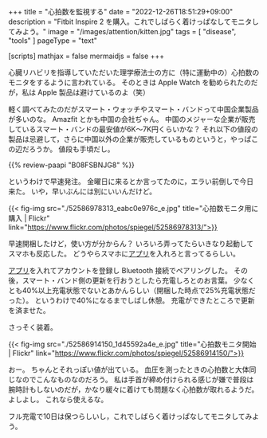 +++
title = "心拍数を監視する"
date =  "2022-12-26T18:51:29+09:00"
description = "Fitbit Inspire 2 を購入。これでしばらく着けっぱなしてモニタしてみよう。"
image = "/images/attention/kitten.jpg"
tags = [ "disease", "tools" ]
pageType = "text"

[scripts]
  mathjax = false
  mermaidjs = false
+++

心臓リハビリを指導していただいた理学療法士の方に（特に運動中の）心拍数のモニタをするように言われている。
そのときは Apple Watch を勧められたのだが，私は Apple 製品は避けているのよ（笑）

軽く調べてみたのだがスマート・ウォッチやスマート・バンドって中国企業製品が多いのな。
Amazfit とかも中国の会社ぢゃん。
中国のメジャーな企業が販売しているスマート・バンドの最安値が6K〜7K円くらいかな？ それ以下の値段の製品は忌避して，さらに中国以外の企業が販売しているものというと，やっぱこの辺だろうか。
値段も手頃だし。

{{% review-paapi "B08FSBNJG8" %}} <!-- Fitbit Inspire2 -->

というわけで早速発注。
金曜日に来るとか言ってたのに，エラい前倒しで今日来た。
いや，早いぶんには別にいいんだけど。

{{< fig-img src="./52586978313_eabc0e976c_e.jpg" title="心拍数モニタ用に購入 | Flickr" link="https://www.flickr.com/photos/spiegel/52586978313/">}}

早速開梱したけど，使い方が分からん？ いろいろ弄ってたらいきなり起動してスマホも反応した。
どうやらスマホに[アプリ][Fitbit]を入れろと言ってるらしい。

[アプリ][Fitbit]を入れてアカウントを登録し Bluetooth 接続でペアリングした。
その後，スマート・バンド側の更新を行おうとしたら充電しろとのお言葉。
少なくとも40%以上充電状態でないとあかんらしい（開梱した時点で25%充電状態だった）。
というわけで40%になるまでしばし休憩。
充電ができたところで更新を済ませた。

さっそく装着。

{{< fig-img src="./52586914150_1d45592a4e_e.jpg" title="心拍数モニタ開始 | Flickr" link="https://www.flickr.com/photos/spiegel/52586914150/">}}

おー。
ちゃんとそれっぽい値が出ている。
血圧を測ったときの心拍数と大体同じなのでこんなものなのだろう。
私は手首が締め付けられる感じが嫌で普段は腕時計もしないのだが，かなり緩々に着けても問題なく心拍数が取れるようだ。
よしよし。
これなら使えるな。

フル充電で10日は保つらしいし，これでしばらく着けっぱなしてモニタしてみよう。

[Fitbit]: https://play.google.com/store/apps/details?id=com.fitbit.FitbitMobile "Fitbit - Apps on Google Play"
